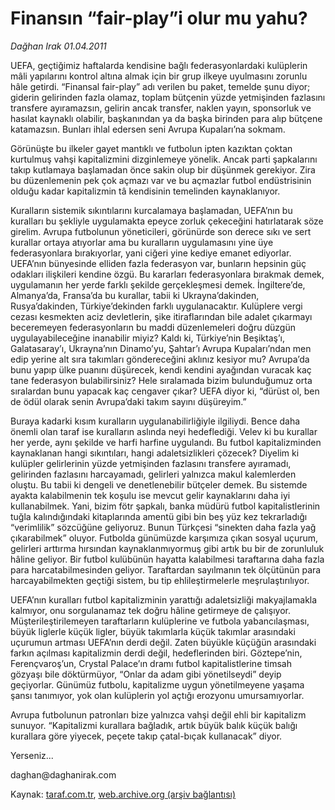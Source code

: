 # Finansın “fair-play”i olur mu yahu?

*Dağhan Irak 01.04.2011*

<div class="yazi"><p>UEFA, geçtiğimiz haftalarda kendisine bağlı federasyonlardaki kulüplerin mâli yapılarını kontrol altına almak için bir grup ilkeye uyulmasını zorunlu hâle getirdi. “Finansal fair-play” adı verilen bu paket, temelde şunu diyor; giderin gelirinden fazla olamaz, toplam bütçenin yüzde yetmişinden fazlasını transfere ayıramazsın, gelirin ancak transfer, naklen yayın, sponsorluk ve hasılat kaynaklı olabilir, başkanından ya da başka birinden para alıp bütçene katamazsın. Bunları ihlal edersen seni Avrupa Kupaları’na sokmam.</p>
<p>Görünüşte bu ilkeler gayet mantıklı ve futbolun ipten kazıktan çoktan kurtulmuş vahşi kapitalizmini dizginlemeye yönelik. Ancak parti şapkalarını takıp kutlamaya başlamadan önce sakin olup bir düşünmek gerekiyor. Zira bu düzenlemenin pek çok açmazı var ve bu açmazlar futbol endüstrisinin olduğu kadar kapitalizmin tâ kendisinin temelinden kaynaklanıyor.</p>
<p>Kuralların sistemik sıkıntılarını kurcalamaya başlamadan, UEFA’nın bu kuralları bu şekliyle uygulamakta epeyce zorluk çekeceğini hatırlatarak söze girelim. Avrupa futbolunun yöneticileri, görünürde son derece sıkı ve sert kurallar ortaya atıyorlar ama bu kuralların uygulamasını yine üye federasyonlara bırakıyorlar, yani ciğeri yine kediye emanet ediyorlar. UEFA’nın bünyesinde elliden fazla federasyon var, bunların hepsinin güç odakları ilişkileri kendine özgü. Bu kararları federasyonlara bırakmak demek, uygulamanın her yerde farklı şekilde gerçekleşmesi demek. İngiltere’de, Almanya’da, Fransa’da bu kurallar, tabii ki Ukrayna’dakinden, Rusya’dakinden, Türkiye’dekinden farklı uygulanacaktır. Kulüplere vergi cezası kesmekten aciz devletlerin, şike itiraflarından bile adalet çıkarmayı beceremeyen federasyonların bu maddi düzenlemeleri doğru düzgün uygulayabileceğine inanabilir miyiz? Kaldı ki, Türkiye’nin Beşiktaş’ı, Galatasaray’ı, Ukrayna’nın Dinamo’yu, Şahtar’ı Avrupa Kupaları’ndan men edip yerine alt sıra takımları göndereceğini aklınız kesiyor mu? Avrupa’da bunu yapıp ülke puanını düşürecek, kendi kendini ayağından vuracak kaç tane federasyon bulabilirsiniz? Hele sıralamada bizim bulunduğumuz orta sıralardan bunu yapacak kaç cengaver çıkar? UEFA diyor ki, “dürüst ol, ben de ödül olarak senin Avrupa’daki takım sayını düşüreyim.”</p>
<p>Buraya kadarki kısım kuralların uygulanabilirliğiyle ilgiliydi. Bence daha önemli olan taraf ise kuralların aslında neyi hedeflediği. Velev ki bu kurallar her yerde, aynı şekilde ve harfi harfine uygulandı. Bu futbol kapitalizminden kaynaklanan hangi sıkıntıları, hangi adaletsizlikleri çözecek? Diyelim ki kulüpler gelirlerinin yüzde yetmişinden fazlasını transfere ayıramadı, gelirinden fazlasını harcayamadı, gelirleri yalnızca makul kalemlerden oluştu. Bu tabii ki dengeli ve denetlenebilir bütçeler demek. Bu sistemde ayakta kalabilmenin tek koşulu ise mevcut gelir kaynaklarını daha iyi kullanabilmek. Yani, bizim fötr şapkalı, banka müdürü futbol kapitalistlerinin tuğla kalındığındaki kitaplarında amentü gibi bin beş yüz kez tekrarladığı “verimlilik” sözcüğüne geliyoruz. Bunun Türkçesi “sinekten daha fazla yağ çıkarabilmek” oluyor. Futbolda günümüzde karşımıza çıkan sosyal uçurum, gelirleri arttırma hırsından kaynaklanmıyormuş gibi artık bu bir de zorunluluk hâline geliyor. Bir futbol kulübünün hayatta kalabilmesi taraftarına daha fazla para harcatabilmesinden geliyor. Taraftardan sayılmanın tek ölçütünün para harcayabilmekten geçtiği sistem, bu tip ehlileştirmelerle meşrulaştırılıyor.</p>
<p>UEFA’nın kuralları futbol kapitalizminin yarattığı adaletsizliği makyajlamakla kalmıyor, onu sorgulanamaz tek doğru hâline getirmeye de çalışıyor. Müşterileştirilemeyen taraftarların kulüplerine ve futbola yabancılaşması, büyük liglerle küçük ligler, büyük takımlarla küçük takımlar arasındaki uçurumun artması UEFA’nın derdi değil. Zaten büyükle küçüğün arasındaki farkın açılması kapitalizmin derdi değil, hedeflerinden biri. Göztepe’nin, Ferençvaroş’un, Crystal Palace’ın dramı futbol kapitalistlerine timsah gözyaşı bile döktürmüyor, “Onlar da adam gibi yönetilseydi” deyip geçiyorlar. Günümüz futbolu, kapitalizme uygun yönetilmeyene yaşama şansı tanımıyor, yok olan kulüplerin yol açtığı erozyonu umursamıyorlar.</p>
<p>Avrupa futbolunun patronları bize yalnızca vahşi değil ehli bir kapitalizm sunuyor. “Kapitalizmi kurallara bağladık, artık büyük balık küçük balığı kurallara göre yiyecek, peçete takıp çatal-bıçak kullanacak” diyor.</p>
<p>Yerseniz...</p>
<p>daghan@daghanirak.com</p>
</div>

Kaynak: [taraf.com.tr](http://www.taraf.com.tr/daghan-irak/makale-finansin-fair-play-i-olur-mu-yahu.htm), [web.archive.org (arşiv bağlantısı)](http://web.archive.org/web/20131107091019/http://www.taraf.com.tr/daghan-irak/makale-finansin-fair-play-i-olur-mu-yahu.htm)
